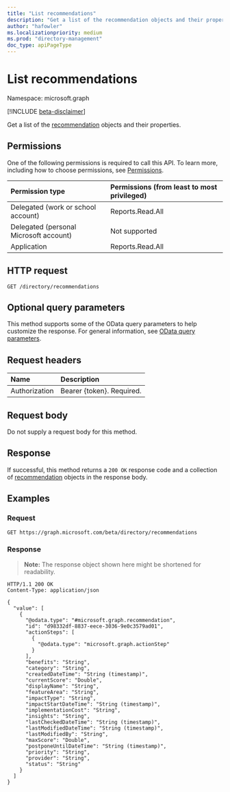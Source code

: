 ```yaml
---
title: "List recommendations"
description: "Get a list of the recommendation objects and their properties."
author: "hafowler"
ms.localizationpriority: medium
ms.prod: "directory-management"
doc_type: apiPageType
---
```


# List recommendations
Namespace: microsoft.graph

[!INCLUDE [beta-disclaimer](../../includes/beta-disclaimer.md)]

Get a list of the [recommendation](../resources/recommendation.md) objects and their properties.

## Permissions
One of the following permissions is required to call this API. To learn more, including how to choose permissions, see [Permissions](/graph/permissions-reference).

|Permission type|Permissions (from least to most privileged)|
|:---|:---|
|Delegated (work or school account)|Reports.Read.All|
|Delegated (personal Microsoft account)|Not supported|
|Application|Reports.Read.All|

## HTTP request

<!-- {
  "blockType": "ignored"
}
-->
``` http
GET /directory/recommendations
```

## Optional query parameters
This method supports some of the OData query parameters to help customize the response. For general information, see [OData query parameters](/graph/query-parameters).

## Request headers
|Name|Description|
|:---|:---|
|Authorization|Bearer {token}. Required.|

## Request body
Do not supply a request body for this method.

## Response

If successful, this method returns a `200 OK` response code and a collection of [recommendation](../resources/recommendation.md) objects in the response body.

## Examples

### Request
<!-- {
  "blockType": "request",
  "name": "list_recommendation"
}
-->
``` http
GET https://graph.microsoft.com/beta/directory/recommendations
```


### Response
>**Note:** The response object shown here might be shortened for readability.
<!-- {
  "blockType": "response",
  "truncated": true,
  "@odata.type": "Collection(microsoft.graph.recommendation)"
}
-->
``` http
HTTP/1.1 200 OK
Content-Type: application/json

{
  "value": [
    {
      "@odata.type": "#microsoft.graph.recommendation",
      "id": "d98332df-8837-eece-3036-9e0c3579ad01",
      "actionSteps": [
        {
          "@odata.type": "microsoft.graph.actionStep"
        }
      ],
      "benefits": "String",
      "category": "String",
      "createdDateTime": "String (timestamp)",
      "currentScore": "Double",
      "displayName": "String",
      "featureArea": "String",
      "impactType": "String",
      "impactStartDateTime": "String (timestamp)",
      "implementationCost": "String",
      "insights": "String",
      "lastCheckedDateTime": "String (timestamp)",
      "lastModifiedDateTime": "String (timestamp)",
      "lastModifiedBy": "String",
      "maxScore": "Double",
      "postponeUntilDateTime": "String (timestamp)",
      "priority": "String",
      "provider": "String",
      "status": "String"
    }
  ]
}
```

